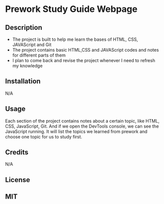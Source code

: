 
# Prework Study Guide Webpage

## Description

- The project is built to help me learn the bases of HTML, CSS, JAVAScript and Git
- The project contains basic HTML,CSS and JAVAScript codes and notes for different parts of them
- I plan to come back and revise the project whenever I need to refresh my knowledge


## Installation

N/A

## Usage

Each section of the project contains notes about a certain topic, like HTML, CSS, JavaScript, Git. And if we open the DevTools console, 
we can see the JavaScript running. It will list the topics we learned from prework and choose one topic for us to study first.

## Credits

N/A

## License

MIT
---

